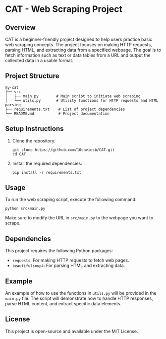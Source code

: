 # CAT - Web Scraping Project

## Overview
CAT is a beginner-friendly project designed to help users practice basic web scraping concepts. The project focuses on making HTTP requests, parsing HTML, and extracting data from a specified webpage. The goal is to fetch information such as text or data tables from a URL and output the collected data in a usable format.

## Project Structure
```
my-cat
├── src
│   ├── main.py        # Main script to initiate web scraping
│   └── utils.py       # Utility functions for HTTP requests and HTML parsing
├── requirements.txt    # List of project dependencies
└── README.md           # Project documentation
```

## Setup Instructions
1. Clone the repository:
   ```
   git clone https://github.com/10daviesb/CAT.git
   cd CAT
   ```

2. Install the required dependencies:
   ```
   pip install -r requirements.txt
   ```

## Usage
To run the web scraping script, execute the following command:
```
python src/main.py
```

Make sure to modify the URL in `src/main.py` to the webpage you want to scrape.

## Dependencies
This project requires the following Python packages:
- `requests`: For making HTTP requests to fetch web pages.
- `beautifulsoup4`: For parsing HTML and extracting data.

## Example
An example of how to use the functions in `utils.py` will be provided in the `main.py` file. The script will demonstrate how to handle HTTP responses, parse HTML content, and extract specific data elements.

## License
This project is open-source and available under the MIT License.
